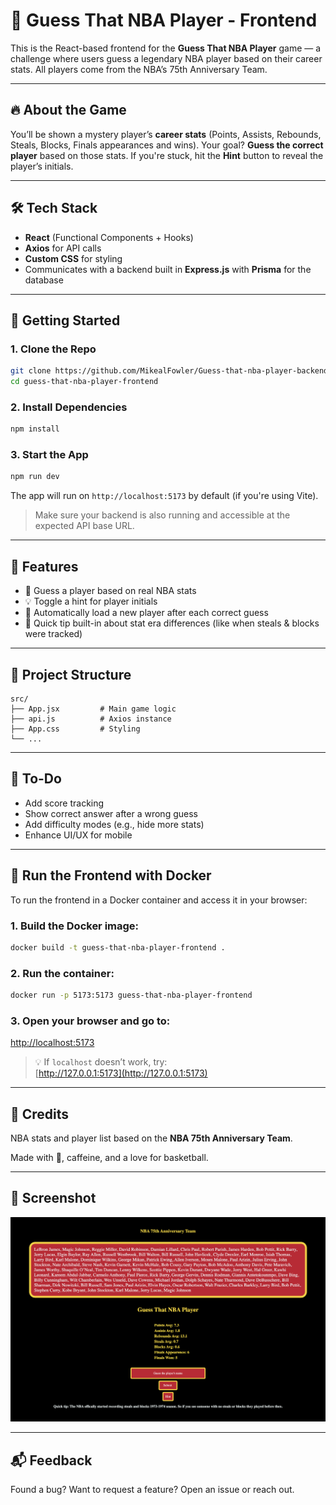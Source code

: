 # 🏀 Guess That NBA Player - Frontend

This is the React-based frontend for the **Guess That NBA Player** game — a challenge where users guess a legendary NBA player based on their career stats. All players come from the NBA’s 75th Anniversary Team.

---

## 🔥 About the Game

You’ll be shown a mystery player’s **career stats** (Points, Assists, Rebounds, Steals, Blocks, Finals appearances and wins). Your goal? **Guess the correct player** based on those stats. If you're stuck, hit the **Hint** button to reveal the player’s initials.

---

## 🛠 Tech Stack

- **React** (Functional Components + Hooks)
- **Axios** for API calls
- **Custom CSS** for styling
- Communicates with a backend built in **Express.js** with **Prisma** for the database

---

## 🚀 Getting Started

### 1. Clone the Repo

```bash
git clone https://github.com/MikealFowler/Guess-that-nba-player-backendGuess-that-nba-player-frontend.git
cd guess-that-nba-player-frontend
```

### 2. Install Dependencies

```bash
npm install
```

### 3. Start the App

```bash
npm run dev
```

The app will run on `http://localhost:5173` by default (if you're using Vite).

> Make sure your backend is also running and accessible at the expected API base URL.

---

## 🧠 Features

- 🎯 Guess a player based on real NBA stats
- 💡 Toggle a hint for player initials
- 🔄 Automatically load a new player after each correct guess
- 🧪 Quick tip built-in about stat era differences (like when steals & blocks were tracked)

---

## 📁 Project Structure

```
src/
├── App.jsx         # Main game logic
├── api.js          # Axios instance
├── App.css         # Styling
└── ...
```

---

## 📝 To-Do

- Add score tracking
- Show correct answer after a wrong guess
- Add difficulty modes (e.g., hide more stats)
- Enhance UI/UX for mobile

---
## 🐳 Run the Frontend with Docker

To run the frontend in a Docker container and access it in your browser:

### 1. Build the Docker image:
```bash
docker build -t guess-that-nba-player-frontend .
```

### 2. Run the container:
```bash
docker run -p 5173:5173 guess-that-nba-player-frontend
```

### 3. Open your browser and go to:
[http://localhost:5173](http://localhost:5173)

> 💡 If `localhost` doesn’t work, try:  
> [http://127.0.0.1:5173](http://127.0.0.1:5173)

---

## 🙌 Credits

NBA stats and player list based on the **NBA 75th Anniversary Team**.

Made with 💪, caffeine, and a love for basketball.

---

## 📸 Screenshot

![Game UI](./gameUI.png) 

---

## 📬 Feedback

Found a bug? Want to request a feature? Open an issue or reach out.